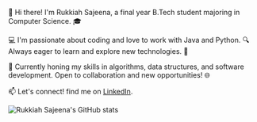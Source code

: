 👋 Hi there! I'm Rukkiah Sajeena, a final year B.Tech student majoring in Computer Science. 🎓

💻 I'm passionate about coding and love to work with Java and Python. 🔍 Always eager to learn and explore new technologies. 🚀

🌟 Currently honing my skills in algorithms, data structures, and software development. Open to collaboration and new opportunities! 🌐

📫 Let's connect! find me on [LinkedIn](https://www.linkedin.com/in/rukkiah-sajeena-m-88b2a7268/).

![Rukkiah Sajeena's GitHub stats](https://github-readme-stats.vercel.app/api?username=sajeena3012&show_icons=true&theme=radical)
